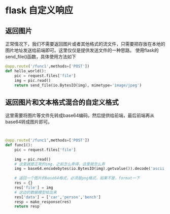 # flask 自定义响应

## 返回图片

正常情况下，我们不需要返回图片或者其他格式的流文件，只需要把存放在本地的图片地址发送给前端即可。这里仅仅是提供发送文件的一种思路。
使用flask的send_file()函数，具体使用方法如下

```python
@app.route('/func1',methods=['POST'])
def hello_world():
    pic = request.files['file']
    img = pic.read()
    return send_file(io.BytesIO(img), mimetype='image/jpeg')

```

## 返回图片和文本格式混合的自定义格式

这里需要将图片等文件先转成base64编码，然后提供给前端，最后前端再从base64转成图片即可。

```python


@app.route('/func1',methods=['POST'])
def func1():
    pic = request.files['file']
    
    img = pic.read()
    # 这里就是正常的img，之前怎么弄得，这里就怎么弄
    img = base64.encodebytes(io.BytesIO(img).getvalue()).decode('ascii')
    
    # 返回一个图片的base64格式，必须是png格式，如果不是，format一下
    res = {}
    res['file'] = img
    # 这边的数据模型给出来
    res['data'] = ['car','person','bench']
    resp = make_response(res)
    return resp
```